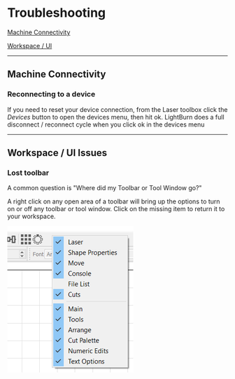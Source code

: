 # Troubleshooting

[Machine Connectivity](#connectivity)

[Workspace / UI](#workspace)

<a name="connectivity"></a>

------

## Machine Connectivity

### Reconnecting to a device

If you need to reset your device connection, from the Laser toolbox click the *Devices* button to open the devices menu, then hit ok. LightBurn does a full disconnect / reconnect cycle when you click ok in the devices menu

<a name="workspace"></a>

---------

##  Workspace / UI Issues

### Lost toolbar

A common question is "Where did my Toolbar or Tool Window go?"

A right click on any open area of a toolbar will bring up the options to turn on or off any toolbar or tool window. Click on the missing item to return it to your workspace.

![Toolbar Options](/img/Toolbars.PNG)
